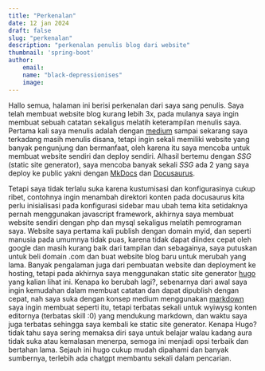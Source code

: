 ```yaml
---
title: "Perkenalan"
date: 12 jan 2024
draft: false
slug: "perkenalan"
description: "perkenalan penulis blog dari website"
thumbnail: 'spring-boot'
author:
    email:
    name: "black-depressionises"
    image:
---
```



Hallo semua, halaman ini berisi perkenalan dari saya sang penulis. Saya telah membuat
website blog kurang lebih 3x, pada mulanya saya ingin membuat sebuah catatan sekaligus
melatih keterampilan menulis saya. Pertama kali saya menulis adalah dengan [medium](https://medium.com)
sampai sekarang saya terkadang masih menulis disana, tetapi ingin sekali memiliki website
yang banyak pengunjung dan bermanfaat, oleh karena itu saya mencoba untuk membuat website 
sendiri dan deploy sendiri. Alhasil bertemu dengan  _SSG_ (static site generator), saya mencoba
banyak sekali _SSG_ ada 2 yang saya deploy ke public yakni dengan [MkDocs](https://www.mkdocs.org/) 
dan [Docusaurus](https://docusaurus.io).

Tetapi saya tidak terlalu suka karena kustumisasi dan konfigurasinya cukup ribet, contohnya
ingin menambah direktori konten pada docusaurus kita perlu inisialisasi pada konfigurasi sidebar
mau ubah tema kita setidaknya pernah menggunakan javascript framework, akhirnya saya membuat
website sendiri dengan php dan mysql sekaligus melatih pemrograman saya. Website saya pertama
kali publish dengan domain myid, dan seperti manusia pada umumnya tidak puas, karena tidak dapat
diindex cepat oleh google dan masih kurang baik dari tampilan dan sebagainya, saya putuskan untuk
beli domain .com dan buat website blog baru untuk merubah yang lama. Banyak pengalaman juga
dari pembuatan website dan deployment ke hosting, tetapi pada akhirnya saya menggunakan static
site generator [hugo](https://hugo.io) yang kalian lihat ini. Kenapa ko berubah lagi?, sebenarnya
dari awal saya ingin kemudahan dalam membuat catatan dan dapat dipublish dengan cepat, nah saya 
suka dengan konsep medium menggunakan [markdown](https://www.markdownguide.org/) saya ingin membuat seperti 
itu, tetapi terbatas sekali untuk wyiwysg konten editornya (terbatas skill :0) yang mendukung markdown,
dan waktu saya juga terbatas sehingga saya kembali ke static site generator. Kenapa Hugo?
tidak tahu saya sering memaksa diri saya untuk belajar walau kadang aura tidak suka atau kemalasan 
menerpa, semoga ini menjadi opsi terbaik dan bertahan lama. Sejauh ini hugo cukup mudah dipahami dan banyak sumbernya, 
terlebih ada chatgpt membantu sekali dalam pencarian.


